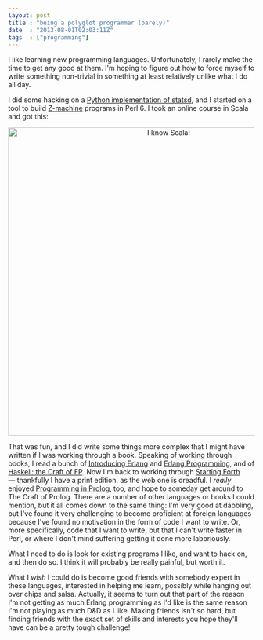 ```yaml
---
layout: post
title : "being a polyglot programmer (barely)"
date  : "2013-08-01T02:03:11Z"
tags  : ["programming"]
---
```

I like learning new programming languages.  Unfortunately, I rarely make the
time to get any good at them.  I'm hoping to figure out how to force myself to
write something non-trivial in something at least relatively unlike what I do
all day.

I did some hacking on a [Python implementation of
statsd](https://github.com/sivy/py-statsd), and I started on a tool to build
[Z-machine](http://en.wikipedia.org/wiki/Z-machine) programs in Perl 6.  I took
an online course in Scala and got this:

<center><a href="http://www.flickr.com/photos/rjbs/9413234348/" title="I know Scala! by
rjbs, on Flickr"><img
src="http://farm4.staticflickr.com/3711/9413234348_d0f2f0e267_z.jpg"
width="640" height="628" alt="I know Scala!"></a></center>

That was fun, and I did write some things more complex that I might have
written if I was working through a book.  Speaking of working through books, I
read a bunch of [Introducing
Erlang](http://shop.oreilly.com/product/0636920025818.do) and [Erlang
Programming](http://shop.oreilly.com/product/9780596518189.do), and of
[Haskell: the Craft of
FP](http://www.amazon.com/Haskell-Functional-Programming-International-Computer/dp/0201882957).
Now I'm back to working through [Starting
Forth](http://www.forth.com/starting-forth/) — thankfully I have a print
edition, as the web one is dreadful.  I *really* enjoyed [Programming in
Prolog](http://www.amazon.com/Programming-Prolog-Using-Standard-ebook/dp/B000PY4H32),
too, and hope to someday get around to The Craft of Prolog.  There are a number
of other languages or books I could mention, but it all comes down to the same
thing:  I'm very good at dabbling, but I've found it very challenging to become
proficient at foreign languages because I've found no motivation in the form of
code I want to write.  Or, more specifically, code that I want to write, but
that I can't write faster in Perl, or where I don't mind suffering getting it
done more laboriously.

What I need to do is look for existing programs I like, and want to hack on,
and then do so.  I think it will probably be really painful, but worth it.

What I *wish* I could do is become good friends with somebody expert in these
languages, interested in helping me learn, possibly while hanging out over
chips and salsa.  Actually, it seems to turn out that part of the reason I'm
not getting as much Erlang programming as I'd like is the same reason I'm not
playing as much D&D as I like.  Making friends isn't so hard, but finding
friends with the exact set of skills and interests you hope they'll have can be
a pretty tough challenge!

